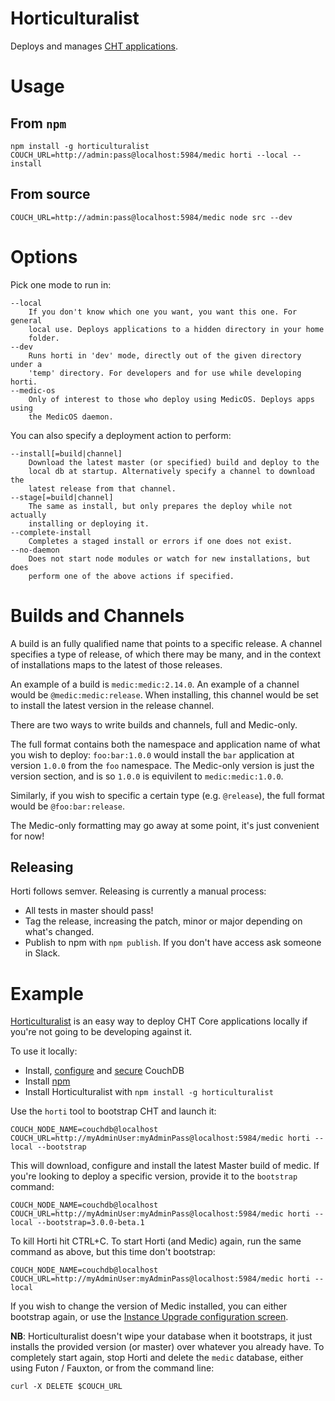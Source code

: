 Horticulturalist
================

Deploys and manages [CHT applications](https://github.com/medic/cht-core). 

# Usage

## From `npm`

    npm install -g horticulturalist
    COUCH_URL=http://admin:pass@localhost:5984/medic horti --local --install

## From source

	COUCH_URL=http://admin:pass@localhost:5984/medic node src --dev

# Options

Pick one mode to run in:

    --local
        If you don't know which one you want, you want this one. For general
        local use. Deploys applications to a hidden directory in your home
        folder.
    --dev
        Runs horti in 'dev' mode, directly out of the given directory under a
        'temp' directory. For developers and for use while developing horti.
    --medic-os
        Only of interest to those who deploy using MedicOS. Deploys apps using
        the MedicOS daemon.

You can also specify a deployment action to perform:

    --install[=build|channel]
        Download the latest master (or specified) build and deploy to the
        local db at startup. Alternatively specify a channel to download the
        latest release from that channel.
    --stage[=build|channel]
        The same as install, but only prepares the deploy while not actually 
        installing or deploying it.
    --complete-install
        Completes a staged install or errors if one does not exist.
    --no-daemon
        Does not start node modules or watch for new installations, but does 
        perform one of the above actions if specified.


# Builds and Channels

A build is an fully qualified name that points to a specific release. A channel specifies a type of release, of which there may be many, and in the context of installations maps to the latest of those releases.

An example of a build is `medic:medic:2.14.0`. An example of a channel would be `@medic:medic:release`. When installing, this channel would be set to install the latest version in the release channel.

There are two ways to write builds and channels, full and Medic-only.

The full format contains both the namespace and application name of what you wish to deploy: `foo:bar:1.0.0` would install the `bar` application at version `1.0.0` from the `foo` namespace. The Medic-only version is just the version section, and is so `1.0.0` is equivilent to `medic:medic:1.0.0`.

Similarly, if you wish to specific a certain type (e.g. `@release`), the full format would be `@foo:bar:release`.

The Medic-only formatting may go away at some point, it's just convenient for now!

## Releasing

Horti follows semver. Releasing is currently a manual process:
 - All tests in master should pass!
 - Tag the release, increasing the patch, minor or major depending on what's changed.
 - Publish to npm with `npm publish`. If you don't have access ask someone in Slack.
 
# Example

[Horticulturalist](https://github.com/medic/horticulturalist) is an easy way to deploy CHT Core applications locally if you're not going to be developing against it.

To use it locally:

- Install, [configure](https://github.com/medic/cht-core/blob/master/DEVELOPMENT.md#setup-couchdb-on-a-single-node) and [secure](https://github.com/medic/cht-core/blob/master/DEVELOPMENT.md#enabling-a-secure-couchdb) CouchDB
- Install [npm](https://npms.io/)
- Install Horticulturalist with `npm install -g horticulturalist`

Use the `horti` tool to bootstrap CHT and launch it:

```shell
COUCH_NODE_NAME=couchdb@localhost COUCH_URL=http://myAdminUser:myAdminPass@localhost:5984/medic horti --local --bootstrap
```

This will download, configure and install the latest Master build of medic. If you're looking to deploy a specific version, provide it to the `bootstrap` command:

```shell
COUCH_NODE_NAME=couchdb@localhost COUCH_URL=http://myAdminUser:myAdminPass@localhost:5984/medic horti --local --bootstrap=3.0.0-beta.1
```

To kill Horti hit CTRL+C. To start Horti (and Medic) again, run the same command as above, but this time don't bootstrap:

```shell
COUCH_NODE_NAME=couchdb@localhost COUCH_URL=http://myAdminUser:myAdminPass@localhost:5984/medic horti --local
```

If you wish to change the version of Medic installed, you can either bootstrap again, or use the [Instance Upgrade configuration screen](http://localhost:5988/medic/_design/medic/_rewrite/#/configuration/upgrade).

**NB**: Horticulturalist doesn't wipe your database when it bootstraps, it just installs the provided version (or master) over whatever you already have. To completely start again, stop Horti and delete the `medic` database, either using Futon / Fauxton, or from the command line:

```shell
curl -X DELETE $COUCH_URL
```
